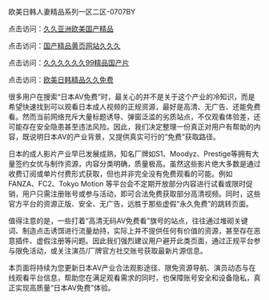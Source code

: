 欧美日韩人妻精品系列一区二区-0707BY

点击访问：<a href="https://rtj-3zo.pages.dev/">久久亚洲欧美国产精品</a>

点击访问：<a href="https://vassv.pages.dev/">国产精品黄页网站久久久</a>

点击访问：<a href="https://gsd-agv.pages.dev/">久久久久久久99精品国产片</a>

点击访问：<a href="https://gda-c7m.pages.dev/">欧美日韩精品久久免费</a>



很多用户在搜索“日本AV免费”时，最关心的并不是关于这个产业的冷知识，而是希望快速找到可以观看日本成人视频的正规资源，最好是高清、无广告、还能免费看。然而当前网络充斥大量标题诱导、弹窗泛滥的劣质站点，不仅观看体验差，还可能存在安全隐患甚至违法风险。因此，我们决定整理一份真正对用户有帮助的内容，既说明日本AV的产业背景，又提供真实可行的“免费”获取路径。

日本的成人影片产业早已发展成熟，知名厂牌如S1、Moodyz、Prestige等拥有大量签约女优与制作资源，内容分类明确，质量极高。虽然这些影片绝大多数是通过收费订阅或单片付费形式获取，但也并非完全没有免费观看的可能。例如 FANZA、FC2、Tokyo Motion 等平台会不定期开放部分内容进行试看或限时促销，用户只需注册账号或参与活动，即可合法免费获取部分高清视频。同时，这些官方平台的资源正版、安全、无广告，远胜于那些虚假“永久免费”的跳转页面。

值得注意的是，一些打着“高清无码AV免费看”旗号的站点，往往通过堆砌关键词、制造点击诱饵进行流量劫持，实际上并不提供任何有价值的资源，甚至存在恶意插件、虚假注册等问题。因此我们强烈建议用户避开此类页面，通过正规平台参与限免活动，或关注演员/厂牌官方社交账号获取最新片源信息。

本页面将持续为您更新日本AV产业合法观影途径、限免资源导航、演员动态与在线观看平台信息，帮助您在满足观看需求的同时，也保障账号安全和设备隐私，真正实现高质量“日本AV免费”体验。


<span style="display:none;">[Canonical link]( https://github.com/ssy56416/898118 ）</span>
